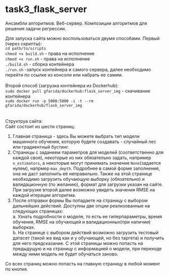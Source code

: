 # task3_flask_server
Ансамбли алгоритмов. Веб-сервер. Композиции алгоритмов для решения задачи регрессии.

Для запуска сайта можно воспользоваться двумя способами. Первый (через скрипты): <br>
`cd path/to/scripts`<br>
`chmod +x build.sh` - права на исполнение<br>
`chmod +x run.sh` - права на исполнение<br>
`./build.sh` - сборка контейнера<br>
`./run.sh` -запуск контейнера и самого сервера, далее необходимо перейти по ссылке из консоли или набрать ее самим.<br>
<br>
Второй способ (загрузка контейнера из Dockerhub):<br>
`sudo docker pull gfarida/dockerhub:flask_server_img` - скачивание контейнера<br>
`sudo docker run -p 5000:5000 -i -t --rm gfarida/dockerhub/flask_server_img`<br>
<br>
<br>
Структруа сайта:<br>
Сайт состоит из шести страниц:<br>
1. Главная страница - здесь Вы можете выбрать тип модели машинного обучения, которую будете создавать - случайный лес или градиентный бустинг.<br>
2. Страницы с заданием параметров для моделей (соответственно для каждой своя), некоторые из них обязательно задать, например `n_estimators`, а некоторые могут принимать значение `None`(задается нулем), напрмер   `max_depth`. Подробнее в самой форме заполнения, она не даст заполнить её неправильно. Также на этой странице необходимо загрузить обучающую выборку (обязательно) и валидационную (по желанию), формат для загрузки указан на сайте. При загрузке второй далее возможно увидеть значения RMSE на каждой итерации алгоритма.
3. После отправки формы Вы попадаете на страницу с выбором дальнейших действий. Доступны две опции реализованные на следующих страницах:<br>
    </par></par>a. Узнать подробности о моделе, то есть ее гиперпараметры, время обучения, RMSE на обучающей и валидационных(при наличии) выборках.<br>
    </par></par>b. На странице с выбором действий возможно загрузить тестовый датасет (такой же вид как и у обучающей, но без таргета) и получить для него предсказание. С этой страницы можно попасть на предыдущую и на страницу с информацией о модели, при переходе между ними модель не будет обучаться заново.<br>
    
Со всех страниц можно попасть на главную страницу в любой момент по кнопке.
